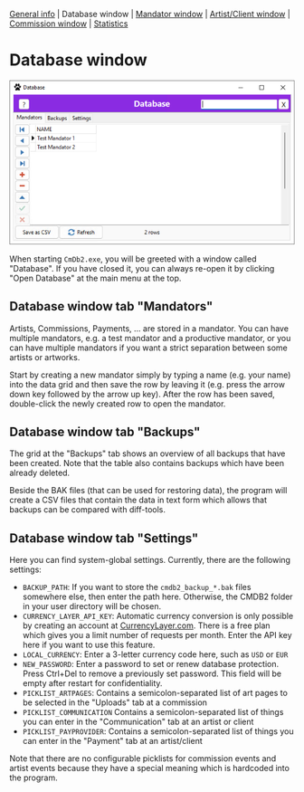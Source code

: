 
[General info](README.md) | Database window | [Mandator window](HELP_MandatorWindow.md) | [Artist/Client window](HELP_ArtistClientWindow.md) | [Commission window](HELP_CommissionWindow.md) | [Statistics](HELP_Statistics.md)

# Database window

![Screenshot](CmDb2_Screenshot_Database.png)

When starting `CmDb2.exe`, you will be greeted with a window called "Database". If you have closed it, you can always re-open it by clicking "Open Database" at the main menu at the top.

## Database window tab "Mandators"

Artists, Commissions, Payments, ... are stored in a mandator. You can have multiple mandators, e.g. a test mandator and a productive mandator, or you can have multiple mandators if you want a strict separation between some artists or artworks.

Start by creating a new mandator simply by typing a name (e.g. your name) into the data grid and then save the row by leaving it (e.g. press the arrow down key followed by the arrow up key). After the row has been saved, double-click the newly created row to open the mandator.

## Database window tab "Backups"

The grid at the "Backups" tab shows an overview of all backups that have been created. Note that the table also contains backups which have been already deleted.

Beside the BAK files (that can be used for restoring data), the program will create a CSV files that contain the data in text form which allows that backups can be compared with diff-tools.

## Database window tab "Settings"

Here you can find system-global settings. Currently, there are the following settings:

- `BACKUP_PATH`:  If you want to store the `cmdb2_backup_*.bak` files somewhere else, then enter the path here. Otherwise, the CMDB2 folder in your user directory will be chosen.
- `CURRENCY_LAYER_API_KEY`: Automatic currency conversion is only possible by creating an account at [CurrencyLayer.com](https://CurrencyLayer.com/). There is a free plan which gives you a limit number of requests per month. Enter the API key here if you want to use this feature.
- `LOCAL_CURRENCY`: Enter a 3-letter currency code here, such as `USD` or `EUR`
- `NEW_PASSWORD`: Enter a password to set or renew database protection. Press Ctrl+Del to remove a previously set password. This field will be empty after restart for confidentiality.
- `PICKLIST_ARTPAGES`: Contains a semicolon-separated list of art pages to be selected in the "Uploads" tab at a commission
- `PICKLIST_COMMUNICATION` Contains a semicolon-separated list of things you can enter in the "Communication" tab at an artist or client
- `PICKLIST_PAYPROVIDER`: Contains a semicolon-separated list of things you can enter in the "Payment" tab at an artist/client

Note that there are no configurable picklists for commission events and artist events because they have a special meaning which is hardcoded into the program.
